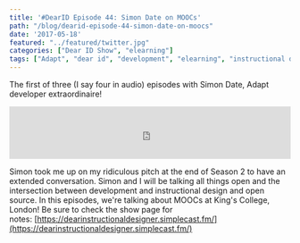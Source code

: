 ```yaml
---
title: '#DearID Episode 44: Simon Date on MOOCs'
path: "/blog/dearid-episode-44-simon-date-on-moocs"
date: '2017-05-18'
featured: "../featured/twitter.jpg"
categories: ["Dear ID Show", "elearning"]
tags: ["Adapt", "dear id", "development", "elearning", "instructional design", "MOOC", "MOOCs", "teamwork"]
---
```


The first of three (I say four in audio) episodes with Simon Date, Adapt developer extraordinaire!

<iframe src="https://simplecast.com/e/69684?style=medium-light" width="100%" height="94px" frameborder="0" scrolling="no" seamless=""></iframe>

Simon took me up on my ridiculous pitch at the end of Season 2 to have an extended conversation. Simon and I will be talking all things open and the intersection between development and instructional design and open source. In this episodes, we're talking about MOOCs at King's College, London! Be sure to check the show page for notes: [https://dearinstructionaldesigner.simplecast.fm/](https://dearinstructionaldesigner.simplecast.fm/)
